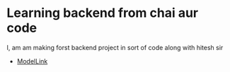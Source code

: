 # Learning backend from chai aur code

I, am am making forst backend project in sort of code along with hitesh sir

- [ModelLink]()